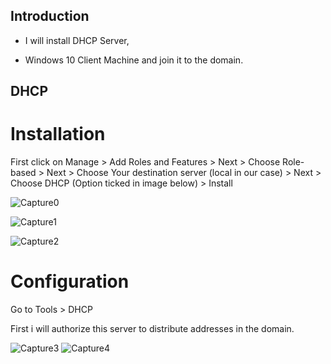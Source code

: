 ## Introduction

- I will install DHCP Server, 

- Windows 10 Client Machine and join it to the domain.

## DHCP

# Installation

First click on Manage > Add Roles and Features > Next > Choose Role-based > Next > Choose Your destination server (local in our case) > Next > Choose DHCP (Option ticked in image below) > Install

![Capture0](https://github.com/user-attachments/assets/8ff49b30-f27f-4355-8751-ca0c0ecfa623)

![Capture1](https://github.com/user-attachments/assets/c513a821-6c6f-47d9-aae3-9de80e49212e)

![Capture2](https://github.com/user-attachments/assets/c159aaed-c776-4c8a-a2f2-09e91de4c317)

# Configuration

Go to Tools > DHCP

First i will authorize this server to distribute addresses in the domain.

![Capture3](https://github.com/user-attachments/assets/e0699055-43df-4659-bdaa-86f37a8f915c)
![Capture4](https://github.com/user-attachments/assets/d2ab76f7-8c55-41ea-b43c-523d15cc100a)



